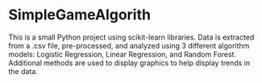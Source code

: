# SimpleGameAlgorith
This is a small Python project using scikit-learn libraries. Data is extracted from a .csv file, pre-processed, and analyzed using 3 different algorithm models: Logistic Regression, Linear Regression, and Random Forest. Additional methods are used to display graphics to help display trends in the data. 
